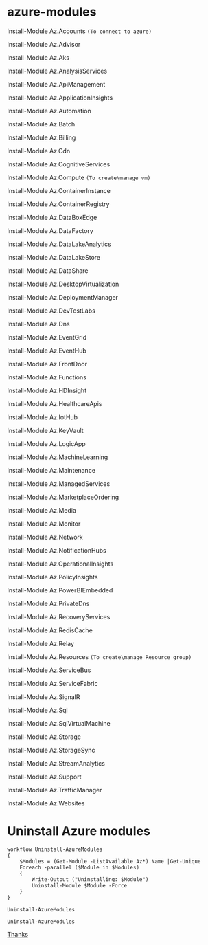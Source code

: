 # azure-modules

Install-Module Az.Accounts `(To connect to azure)`

Install-Module Az.Advisor                

Install-Module Az.Aks                     

Install-Module Az.AnalysisServices        

Install-Module Az.ApiManagement          

Install-Module Az.ApplicationInsights     

Install-Module Az.Automation              

Install-Module Az.Batch                   

Install-Module Az.Billing                 

Install-Module Az.Cdn                     

Install-Module Az.CognitiveServices       

Install-Module Az.Compute          `(To create\manage vm)`        

Install-Module Az.ContainerInstance       

Install-Module Az.ContainerRegistry       

Install-Module Az.DataBoxEdge             

Install-Module Az.DataFactory             

Install-Module Az.DataLakeAnalytics       

Install-Module Az.DataLakeStore           

Install-Module Az.DataShare               

Install-Module Az.DesktopVirtualization   

Install-Module Az.DeploymentManager       

Install-Module Az.DevTestLabs             

Install-Module Az.Dns                     

Install-Module Az.EventGrid               

Install-Module Az.EventHub                

Install-Module Az.FrontDoor              

Install-Module Az.Functions            

Install-Module Az.HDInsight               

Install-Module Az.HealthcareApis          

Install-Module Az.IotHub                  

Install-Module Az.KeyVault                

Install-Module Az.LogicApp                

Install-Module Az.MachineLearning         

Install-Module Az.Maintenance             

Install-Module Az.ManagedServices         

Install-Module Az.MarketplaceOrdering     

Install-Module Az.Media             

Install-Module Az.Monitor                 

Install-Module Az.Network               

Install-Module Az.NotificationHubs        

Install-Module Az.OperationalInsights     

Install-Module Az.PolicyInsights          

Install-Module Az.PowerBIEmbedded         

Install-Module Az.PrivateDns              

Install-Module Az.RecoveryServices        

Install-Module Az.RedisCache           

Install-Module Az.Relay              

Install-Module Az.Resources           `(To create\manage Resource group)`        

Install-Module Az.ServiceBus          

Install-Module Az.ServiceFabric           

Install-Module Az.SignalR             

Install-Module Az.Sql             

Install-Module Az.SqlVirtualMachine       

Install-Module Az.Storage       

Install-Module Az.StorageSync     

Install-Module Az.StreamAnalytics   

Install-Module Az.Support       

Install-Module Az.TrafficManager   

Install-Module Az.Websites  



# Uninstall Azure modules

```
workflow Uninstall-AzureModules
{
    $Modules = (Get-Module -ListAvailable Az*).Name |Get-Unique
    Foreach -parallel ($Module in $Modules)
    { 
        Write-Output ("Uninstalling: $Module")
        Uninstall-Module $Module -Force
    }
}

Uninstall-AzureModules

Uninstall-AzureModules
```

[Thanks](https://stackoverflow.com/a/50297028/9648252)
